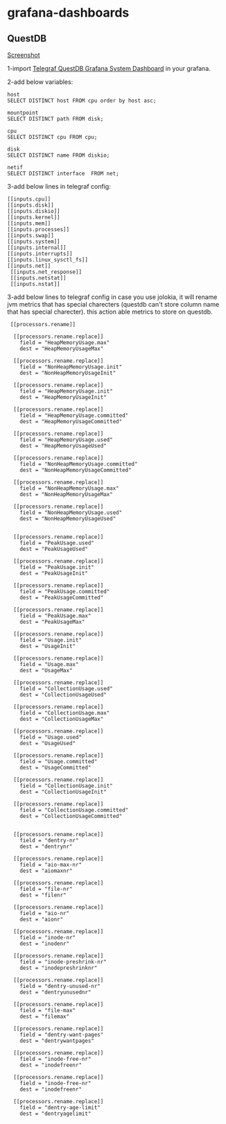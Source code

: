 # grafana-dashboards




## QuestDB

[Screenshot](https://github.com/mehrdad2000/grafana-dashboards/assets/26499665/924261db-123d-4751-ba52-334818fa05f9)


1-import [Telegraf QuestDB Grafana System Dashboard](https://github.com/mehrdad2000/grafana-dashboards/blob/main/Telegraf_questdb_grafana_system%20dashboard.json) in your grafana.

2-add below variables:

```
host
SELECT DISTINCT host FROM cpu order by host asc;

mountpoint
SELECT DISTINCT path FROM disk;

cpu
SELECT DISTINCT cpu FROM cpu;

disk
SELECT DISTINCT name FROM diskio;

netif
SELECT DISTINCT interface  FROM net;
```

3-add below lines in telegraf config:

```
[[inputs.cpu]]
[[inputs.disk]]
[[inputs.diskio]]
[[inputs.kernel]]
[[inputs.mem]]
[[inputs.processes]]
[[inputs.swap]]
[[inputs.system]]
[[inputs.internal]]
[[inputs.interrupts]]
[[inputs.linux_sysctl_fs]]
[[inputs.net]]
 [[inputs.net_response]]
 [[inputs.netstat]]
 [[inputs.nstat]]
```


3-add below lines to telegraf config in case you use jolokia, it will rename jvm metrics that has special charecters (questdb can't store column name that has special charecter). this action able metrics to store on questdb.

```
 [[processors.rename]]

  [[processors.rename.replace]]
    field = "HeapMemoryUsage.max"
    dest = "HeapMemoryUsageMax"

  [[processors.rename.replace]]
    field = "NonHeapMemoryUsage.init"
    dest = "NonHeapMemoryUsageInit"

  [[processors.rename.replace]]
    field = "HeapMemoryUsage.init"
    dest = "HeapMemoryUsageInit"

  [[processors.rename.replace]]
    field = "HeapMemoryUsage.committed"
    dest = "HeapMemoryUsageCommitted"

  [[processors.rename.replace]]
    field = "HeapMemoryUsage.used"
    dest = "HeapMemoryUsageUsed"

  [[processors.rename.replace]]
    field = "NonHeapMemoryUsage.committed"
    dest = "NonHeapMemoryUsageCommitted"

  [[processors.rename.replace]]
    field = "NonHeapMemoryUsage.max"
    dest = "NonHeapMemoryUsageMax"

  [[processors.rename.replace]]
    field = "NonHeapMemoryUsage.used"
    dest = "NonHeapMemoryUsageUsed"


  [[processors.rename.replace]]
    field = "PeakUsage.used"
    dest = "PeakUsageUsed"

  [[processors.rename.replace]]
    field = "PeakUsage.init"
    dest = "PeakUsageInit"

  [[processors.rename.replace]]
    field = "PeakUsage.committed"
    dest = "PeakUsageCommitted"

  [[processors.rename.replace]]
    field = "PeakUsage.max"
    dest = "PeakUsageMax"

  [[processors.rename.replace]]
    field = "Usage.init"
    dest = "UsageInit"

  [[processors.rename.replace]]
    field = "Usage.max"
    dest = "UsageMax"

  [[processors.rename.replace]]
    field = "CollectionUsage.used"
    dest = "CollectionUsageUsed"

  [[processors.rename.replace]]
    field = "CollectionUsage.max"
    dest = "CollectionUsageMax"

  [[processors.rename.replace]]
    field = "Usage.used"
    dest = "UsageUsed"

  [[processors.rename.replace]]
    field = "Usage.committed"
    dest = "UsageCommitted"

  [[processors.rename.replace]]
    field = "CollectionUsage.init"
    dest = "CollectionUsageInit"

  [[processors.rename.replace]]
    field = "CollectionUsage.committed"
    dest = "CollectionUsageCommitted"


  [[processors.rename.replace]]
    field = "dentry-nr"
    dest = "dentrynr"

  [[processors.rename.replace]]
    field = "aio-max-nr"
    dest = "aiomaxnr"

  [[processors.rename.replace]]
    field = "file-nr"
    dest = "filenr"

  [[processors.rename.replace]]
    field = "aio-nr"
    dest = "aionr"

  [[processors.rename.replace]]
    field = "inode-nr"
    dest = "inodenr"

  [[processors.rename.replace]]
    field = "inode-preshrink-nr"
    dest = "inodepreshrinknr"

  [[processors.rename.replace]]
    field = "dentry-unused-nr"
    dest = "dentryunusednr"

  [[processors.rename.replace]]
    field = "file-max"
    dest = "filemax"

  [[processors.rename.replace]]
    field = "dentry-want-pages"
    dest = "dentrywantpages"

  [[processors.rename.replace]]
    field = "inode-free-nr"
    dest = "inodefreenr"

  [[processors.rename.replace]]
    field = "inode-free-nr"
    dest = "inodefreenr"

  [[processors.rename.replace]]
    field = "dentry-age-limit"
    dest = "dentryagelimit"
```






